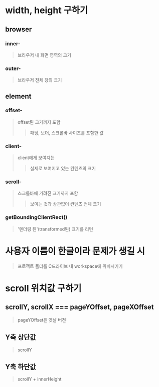 # width, height 구하기

## browser

### inner-

> 브라우저 내 화면 영역의 크기

### outer-

> 브라우저 전체 창의 크기

## element

### offset-

> offset된 크기까지 포함
>
> > 패딩, 보더, 스크롤바 사이즈를 포함한 값

### client-

> client에게 보여지는
>
> > 실제로 보여지고 있는 컨텐츠의 크기

### scroll-

> 스크롤바에 가려진 크기까지 포함
>
> > 보이는 것과 상관없이 컨텐츠 전체 크기

### getBoundingClientRect()

> '렌더링 된'(transformed된) 크기를 리턴

# 사용자 이름이 한글이라 문제가 생길 시

> 프로젝트 폴더를 C드라이브 내 workspace에 위치시키기

# scroll 위치값 구하기

## scrollY, scrollX === pageYOffset, pageXOffset

> pageYOffset은 옛날 버전

## Y축 상단값

> scrollY

## Y축 하단값

> scrollY + innerHeight
